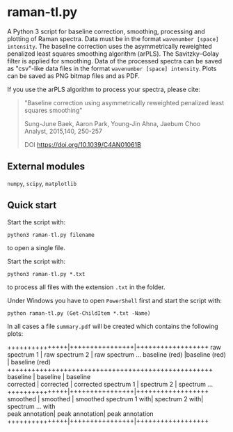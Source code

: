 # raman-tl.py
A Python 3 script for baseline correction, smoothing, processing and plotting of Raman spectra. Data must be in the format `wavenumber [space] intensity`. The baseline correction uses the asymmetrically reweighted penalized least squares smoothing algorithm (arPLS). The Savitzky–Golay filter is applied for smoothing. Data of the processed spectra can be saved as "csv"-like data files in the format `wavenumber [space] intensity`. Plots can be saved as PNG bitmap files and as PDF.

If you use the arPLS algorithm to process your spectra, please cite:

> "Baseline correction using asymmetrically reweighted penalized least squares smoothing"
> 
> Sung-June Baek, Aaron Park, Young-Jin Ahna, Jaebum Choo  
> Analyst, 2015,140, 250-257
> 
> DOI	https://doi.org/10.1039/C4AN01061B



## External modules
 `numpy`,  `scipy`,  `matplotlib`
 
## Quick start
 Start the script with:
```console
python3 raman-tl.py filename
```
to open a single file.

Start the script with:
```console
python3 raman-tl.py *.txt
```
to process all files with the extension  `.txt` in the folder.

Under Windows you have to open `PowerShell` first and start the script with:
```console
python raman-tl.py (Get-ChildItem *.txt -Name)
```

In all cases a file `summary.pdf` will be created which contains the following plots:

+++++++++++++++|++++++++++++++++|++++++++++++++++++
raw spectrum 1 | raw spectrum 2 | raw spectrum ...
baseline (red) |baseline (red)  | baseline (red)
+++++++++++++++++++++++++++++++++++++++++++++++++++
baseline       | baseline       | baseline   
corrected      | corrected      | corrected
spectrum 1     | spectrum 2     | spectrum ...
+++++++++++++++|++++++++++++++++|++++++++++++++++++
smoothed       | smoothed       | smoothed
spectrum 1 with| spectrum 2 with| spectrum ... with         
peak annotation| peak annotation| peak annotation
+++++++++++++++|++++++++++++++++|++++++++++++++++++
